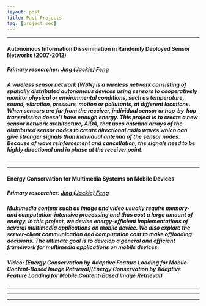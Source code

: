 ```yaml
---
layout: post
title: Past Projects
tag: [project_sec]
---
```


---
#### **Autonomous Information Dissemination in Randomly Deployed Sensor Networks (2007-2012)**
##### Primary researcher: [Jing (Jackie) Feng](https://engineering.purdue.edu/ResearchGroups/HELPS/index.html#Jackie)

##### A wireless sensor network (WSN) is a wireless network consisting of spatially distributed autonomous devices using sensors to cooperatively monitor physical or environmental conditions, such as temperature, sound, vibration, pressure, motion or pollutants, at different locations. When sensors are far from the receiver, individual sensor or hop-by-hop transmission doesn't have enough energy. This project is to create a new sensor network architecture, AIDA, that uses antenna arrays of the distributed sensor nodes to create directional radio waves which can give stronger signals than individual antenna of the sensor nodes. Because of wave reinforcement and cancellation, the signals need to be highly directional and in phase at the receiver point. 
---

---
#### **Energy Conservation for Multimedia Systems on Mobile Devices** 
##### Primary researcher: [Jing (Jackie) Feng](https://engineering.purdue.edu/ResearchGroups/HELPS/index.html#Jackie)
##### Multimedia content such as image and video usually require memory- and computation-intensive processing and thus cost a large amount of energy. In this project, we devise energy-efficient implementations of several multimedia applications on mobile device. We also explore the server-client communication and computation cost to make offloading decisions. The ultimate goal is to develop a general and efficient framework for multimedia applications on mobile devices.

##### Video: [Energy Conservation by Adaptive Feature Loading for Mobile Content-Based Image Retrieval](Energy Conservation by Adaptive Feature Loading for Mobile Content-Based Image Retrieval)
---

---

---




